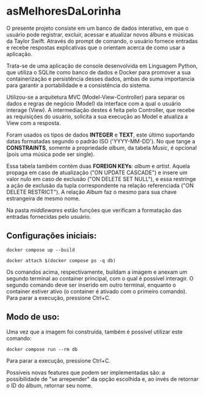 # asMelhoresDaLorinha

O presente projeto consiste em um banco de dados interativo, em que o usuário pode registrar, excluir, acessar e atualizar novos álbuns e músicas da Taylor Swift. Através do prompt de comando, o usuário fornece entradas e recebe respostas explicativas que o orientam acerca de como usar a aplicação.

Trata-se de uma aplicação de console desenvolvida em Linguagem Python, que utiliza o SQLite como banco de dados e Docker para promover a sua containerização e persistência desses dados, ambas de suma importancia para garantir a portabilidade e a consistência do sistema.

Utilizou-se a arquitetura MVC (Model-View-Controller) para separar os dados e regras de negócio (Model) da interface com a qual o usuário interage (View). A intermediação destes é feita pelo Controller, que recebe as requisições do usuário, solicita a sua execução ao Model e atualiza a View com a resposta.

Foram usados os tipos de dados **INTEGER** e **TEXT**, este último suportando datas formatadas segundo o padrão ISO ('YYYY-MM-DD'). No que tange a **CONSTRAINTS**, somente a propriedade _album_, da tabela _Music_, é opcional (pois uma música pode ser single). 

Essa tabela também contém duas **FOREIGN KEYs**: _album_ e _artist_. Aquela propaga em caso de atualização ("ON UPDATE CASCADE") e insere um valor nulo em caso de exclusão ("ON DELETE SET NULL"), e essa restringe a ação de exclusão da tupla correspondente na relação referenciada ("ON DELETE RESTRICT"). A relação _Album_ faz o mesmo para sua chave estrangeira de mesmo nome.

Na pasta _middlewares_ estão funções que verificam a formatação das entradas fornecidas pelo usuário.

## Configurações iniciais:

```bash:
docker compose up --build

docker attach $(docker compose ps -q db)
```

Os comandos acima, respectivamente, buildam a imagem e anexam um segundo terminal ao container principal, com o qual é possível interagir. O segundo comando deve ser inserido em outro terminal, enquanto o container estiver ativo (o container é ativado com o primeiro comando). Para parar a execução, pressione Ctrl+C.

## Modo de uso:

Uma vez que a imagem foi construída, também é possível utilizar este comando:

```bash:
docker compose run --rm db
```

Para parar a execução, pressione Ctrl+C.

Possíveis novas features que podem ser implementadas são: a possibilidade de "se arrepender" da opção escolhida e, ao invés de retornar o ID do álbum, retornar seu nome.
